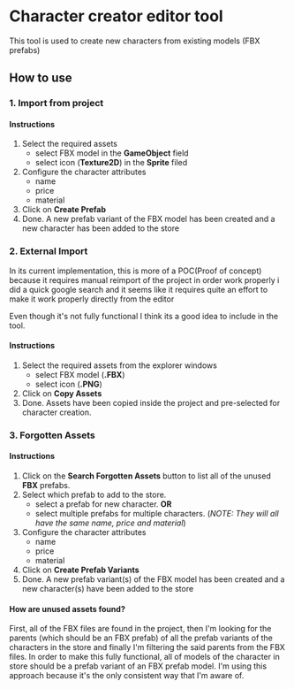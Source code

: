 # Character creator editor tool
This tool is used to create new characters from existing models (FBX prefabs)
## How to use
### 1. Import from project
#### Instructions
1. Select the required assets
	- select FBX model in the **GameObject** field
	- select icon (**Texture2D**) in the **Sprite** filed
2. Configure the character attributes
	- name
	- price
	- material
3.	Click on **Create Prefab**
4.	Done. A new prefab variant of the FBX model has been created and a new character has been added to the store

### 2. External Import
In its current implementation, this is more of a POC(Proof of concept) because it requires manual reimport of the project in order work properly i did a quick google search and it seems like it requires quite an effort to make it work properly directly from the editor

Even though it's not fully functional I think its a good idea to include in the tool.
#### Instructions
1. Select the required assets from the explorer windows
	- select FBX model (**.FBX**) 
	- select icon (**.PNG**) 
2.	Click on **Copy Assets**
3.	Done.  Assets have been copied inside the project and pre-selected for character creation.

### 3. Forgotten Assets

#### Instructions
1. Click on the **Search Forgotten Assets** button to list all of the unused **FBX** prefabs.
2.  Select which prefab to add to the store.
	- select a prefab for new character. **OR**
	- select multiple prefabs for multiple characters. (*NOTE: They will all have the same name, price and material*)
3. Configure the character attributes
	- name
	- price
	- material
4.	Click on **Create Prefab Variants**
5.	Done.  A new prefab variant(s) of the FBX model has been created and a new character(s) have been added to the store

#### How are unused assets found?
First, all of the FBX files are found in the project, then I'm looking for the parents (which should be an FBX prefab)   of all the prefab variants of the characters in the store  and finally I'm filtering the said parents from the FBX files.
In order to make this fully functional, all of models of the character in store should be a prefab variant of an FBX prefab model.
I'm using this approach because it's the only consistent way that I'm aware of.

